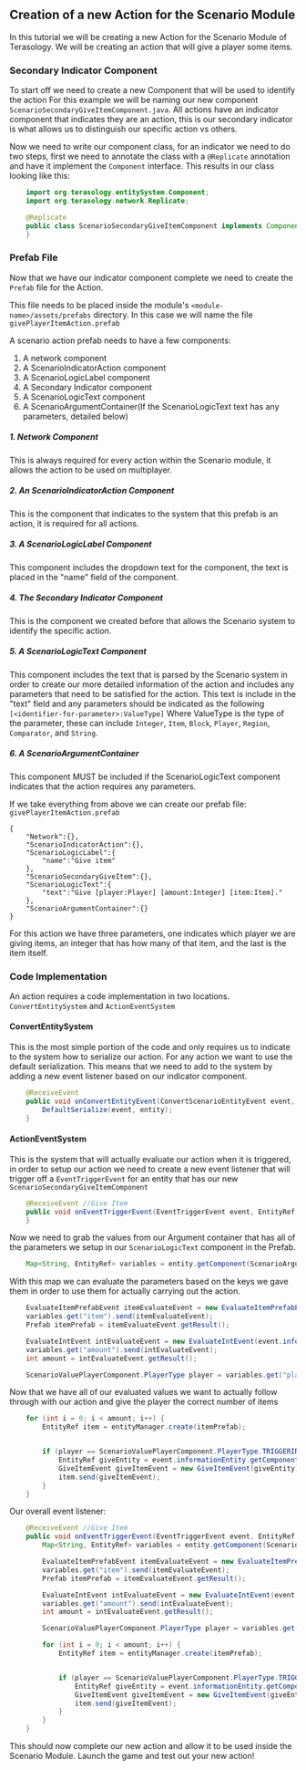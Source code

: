 ## Creation of a new Action for the Scenario Module

In this tutorial we will be creating a new Action for the Scenario Module of Terasology.
We will be creating an action that will give a player some items.

### Secondary Indicator Component

To start off we need to create a new Component that will be used to identify the action For this example we will be naming our new component `ScenarioSecondaryGiveItemComponent.java`. All actions have an indicator component that indicates they are an action, this is our secondary indicator is what allows us to distinguish our specific action vs others.

Now we need to write our component class, for an indicator we need to do two steps, first we need to annotate the class with a `@Replicate` annotation and have it implement the `Component` interface. This results in our class looking like this:


```java
	import org.terasology.entitySystem.Component;
	import org.terasology.network.Replicate;

	@Replicate
	public class ScenarioSecondaryGiveItemComponent implements Component {
	}
```

### Prefab File

Now that we have our indicator component complete we need to create the `Prefab` file for the Action. 

This file needs to be placed inside the module's `<module-name>/assets/prefabs` directory. In this case we will name the file `givePlayerItemAction.prefab`

A scenario action prefab needs to have a few components:
1) A network component
2) A ScenarioIndicatorAction component
3) A ScenarioLogicLabel component
4) A Secondary Indicator component
5) A ScenarioLogicText component
6) A ScenarioArgumentContainer(If the ScenarioLogicText text has any parameters, detailed below)

##### 1. Network Component
This is always required for every action within the Scenario module, it allows the action to be used on multiplayer.
    
##### 2. An ScenarioIndicatorAction Component
This is the component that indicates to the system that this prefab is an action, it is required for all actions.

##### 3. A ScenarioLogicLabel Component
This component includes the dropdown text for the component, the text is placed in the "name" field of the component.

##### 4. The Secondary Indicator Component
This is the component we created before that allows the Scenario system to identify the specific action.

##### 5. A ScenarioLogicText Component
This component includes the text that is parsed by the Scenario system in order to create our more detailed information of the action and includes any parameters that need to be satisfied for the action. This text is include in the "text" field and any parameters should be indicated as the following `[<identifier-for-parameter>:ValueType]` Where ValueType is the type of the parameter, these can include `Integer`, `Item`, `Block`, `Player`, `Region`, `Comparator`, and  `String`.

##### 6. A ScenarioArgumentContainer
This component MUST be included if the ScenarioLogicText component indicates that the action requires any parameters.


If we take everything from above we can create our prefab file:
`givePlayerItemAction.prefab`
```
{
    "Network":{},
    "ScenarioIndicatorAction":{},
    "ScenarioLogicLabel":{
        "name":"Give item"
    },
    "ScenarioSecondaryGiveItem":{},
    "ScenarioLogicText":{
        "text":"Give [player:Player] [amount:Integer] [item:Item]."
    },
    "ScenarioArgumentContainer":{}
}
```
For this action we have three parameters, one indicates which player we are giving items, an integer that has how many of that item, and the last is the item itself.


### Code Implementation

An action requires a code implementation in two locations. `ConvertEntitySystem` and `ActionEventSystem`


#### ConvertEntitySystem

This is the most simple portion of the code and only requires us to indicate to the system how to serialize our action. For any action we want to use the default serialization. This means that we need to add to the system by adding a new event listener based on our indicator component.

```java
	@ReceiveEvent
    public void onConvertEntityEvent(ConvertScenarioEntityEvent event, EntityRef entity, ScenarioSecondaryGiveItemComponent component) {
        DefaultSerialize(event, entity);
    }
```

#### ActionEventSystem

This is the system that will actually evaluate our action when it is triggered, in order to setup our action we need to create a new event listener that will trigger off a `EventTriggerEvent` for an entity that has our new `ScenarioSecondaryGiveItemComponent`

```java
	@ReceiveEvent //Give Item
    public void onEventTriggerEvent(EventTriggerEvent event, EntityRef entity, ScenarioSecondaryGiveItemComponent action) {
    }
```

Now we need to grab the values from our Argument container that has all of the parameters we setup in our `ScenarioLogicText` component in the Prefab.

```java
	Map<String, EntityRef> variables = entity.getComponent(ScenarioArgumentContainerComponent.class).arguments;
```

With this map we can evaluate the parameters based on the keys we gave them in order to use them for actually carrying out the action.

```java
	EvaluateItemPrefabEvent itemEvaluateEvent = new EvaluateItemPrefabEvent(event.informationEntity);
    variables.get("item").send(itemEvaluateEvent);
    Prefab itemPrefab = itemEvaluateEvent.getResult();

	EvaluateIntEvent intEvaluateEvent = new EvaluateIntEvent(event.informationEntity);
    variables.get("amount").send(intEvaluateEvent);
    int amount = intEvaluateEvent.getResult();

	ScenarioValuePlayerComponent.PlayerType player = variables.get("player").getComponent(ScenarioValuePlayerComponent.class).type;	
```

Now that we have all of our evaluated values we want to actually follow through with our action and give the player the correct number of items
```java
	for (int i = 0; i < amount; i++) {
    	EntityRef item = entityManager.create(itemPrefab);


		if (player == ScenarioValuePlayerComponent.PlayerType.TRIGGERING_PLAYER) {
    		EntityRef giveEntity = event.informationEntity.getComponent(InfoTriggeringEntityComponent.class).entity;
    		GiveItemEvent giveItemEvent = new GiveItemEvent(giveEntity);
        	item.send(giveItemEvent);
        }
    }
```


Our overall event listener:
```java
	@ReceiveEvent //Give Item
    public void onEventTriggerEvent(EventTriggerEvent event, EntityRef entity, ScenarioSecondaryGiveItemComponent action) {
        Map<String, EntityRef> variables = entity.getComponent(ScenarioArgumentContainerComponent.class).arguments;

        EvaluateItemPrefabEvent itemEvaluateEvent = new EvaluateItemPrefabEvent(event.informationEntity);
        variables.get("item").send(itemEvaluateEvent);
        Prefab itemPrefab = itemEvaluateEvent.getResult();

        EvaluateIntEvent intEvaluateEvent = new EvaluateIntEvent(event.informationEntity);
        variables.get("amount").send(intEvaluateEvent);
        int amount = intEvaluateEvent.getResult();

        ScenarioValuePlayerComponent.PlayerType player = variables.get("player").getComponent(ScenarioValuePlayerComponent.class).type;

        for (int i = 0; i < amount; i++) {
            EntityRef item = entityManager.create(itemPrefab);


            if (player == ScenarioValuePlayerComponent.PlayerType.TRIGGERING_PLAYER) {
                EntityRef giveEntity = event.informationEntity.getComponent(InfoTriggeringEntityComponent.class).entity;
                GiveItemEvent giveItemEvent = new GiveItemEvent(giveEntity);
                item.send(giveItemEvent);
            }
        }
    }
```


This should now complete our new action and allow it to be used inside the Scenario Module. Launch the game and test out your new action!
